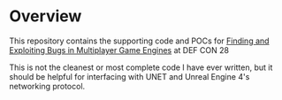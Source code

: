 # Overview

This repository contains the supporting code and POCs for [Finding and Exploiting Bugs in Multiplayer Game Engines](https://media.defcon.org/DEF%20CON%2028/DEF%20CON%20Safe%20Mode%20presentations/DEF%20CON%20Safe%20Mode%20-%20Jack%20Baker%20-%20Finding%20and%20Exploiting%20Bugs%20in%20Multiplayer%20Game%20Engines.pdf) at DEF CON 28

This is not the cleanest or most complete code I have ever written, but it should be helpful for interfacing with UNET and Unreal Engine 4's networking protocol.
